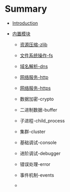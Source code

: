 # Summary

* [Introduction](README.md)
* [内置模块](内置模块.md)

  * [资源压缩-zlib](模块/zlib.md)
  * [文件系统操作-fs](文件系统操作-fs.md)
  * [域名解析-dns](模块/dns.md)
  * [网络服务-http](网络服务-http.md)
  * [网络服务-https](网络服务-https.md)
  * 数据加密-crypto
  * 二进制数据-buffer
  * 子进程-child\_process
  * 集群-cluster
  * 基础调试-console

  * 进阶调试-debugger

  * 错误处理-error
  * 事件机制-events
  * 



